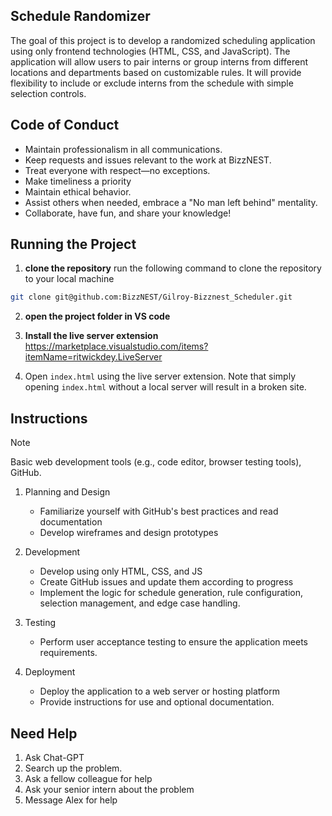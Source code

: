 ## Schedule Randomizer
The goal of this project is to develop a randomized scheduling application using only frontend technologies (HTML, CSS, and JavaScript). The application will allow users to pair interns or group interns from different locations and departments based on customizable rules. It will provide flexibility to include or exclude interns from the schedule with simple selection controls.

 ## Code of Conduct

* Maintain professionalism in all communications.
* Keep requests and issues relevant to the work at BizzNEST.
* Treat everyone with respect—no exceptions.
* Make timeliness a priority
* Maintain ethical behavior.
* Assist others when needed, embrace a "No man left behind" mentality.
* Collaborate, have fun, and share your knowledge!


## Running the Project
1. **clone the repository** run the following command to clone the repository to your local machine
```sh
git clone git@github.com:BizzNEST/Gilroy-Bizznest_Scheduler.git
```
2. **open the project folder in VS code**

3. **Install the live server extension** https://marketplace.visualstudio.com/items?itemName=ritwickdey.LiveServer
4. Open `index.html` using the live server extension.  Note that simply opening `index.html` without a local server will result in a broken site.

## Instructions
> [!NOTE]
> Basic web development tools (e.g., code editor, browser testing tools), GitHub.

1. Planning and Design
    - Familiarize yourself with GitHub's best practices and read documentation
    - Develop wireframes and design prototypes

2. Development
    - Develop using only HTML, CSS, and JS
    - Create GitHub issues and update them according to progress
    - Implement the logic for schedule generation, rule configuration, selection management, and edge case handling.

3. Testing
    - Perform user acceptance testing to ensure the application meets requirements.

4. Deployment
    - Deploy the application to a web server or hosting platform
    - Provide instructions for use and optional documentation.

## Need Help
1. Ask Chat-GPT
2. Search up the problem.
3. Ask a fellow colleague for help
4. Ask your senior intern about the problem
5. Message Alex for help